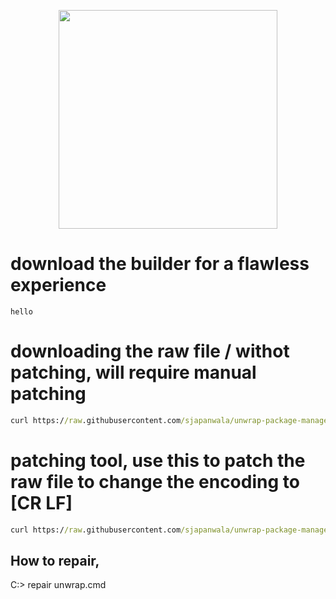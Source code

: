 <p align="center">
<img src="https://github.com/sjapanwala/unwrap-package-manager/assets/92124191/151df451-49d2-49ca-948a-f22d27ea7332" width="350" lenght="350">
</p>

# download the builder for a flawless experience
```hello```

# downloading the raw file / withot patching, will require manual patching
```cmd
curl https://raw.githubusercontent.com/sjapanwala/unwrap-package-manager/main/.packages/unwrap.cmd -o unwrap.cmd
```
# patching tool, use this to patch the raw file to change the encoding to [CR LF]
```cmd
curl https://raw.githubusercontent.com/sjapanwala/unwrap-package-manager/main/.packages/repair.cmd -o repair.cmd
```

## How to repair,
C:\> repair unwrap.cmd
